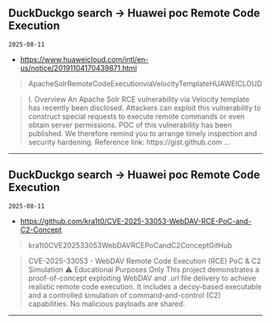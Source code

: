 ## DuckDuckgo search -> Huawei poc Remote Code Execution
`2025-08-11`

* https://www.huaweicloud.com/intl/en-us/notice/20191104170439871.html

<blockquote>
 ApacheSolrRemoteCodeExecutionviaVelocityTemplateHUAWEICLOUD
</blockquote>
<blockquote>
I. Overview An Apache Solr RCE vulnerability via Velocity template has recently been disclosed. Attackers can exploit this vulnerability to construct special requests to execute remote commands or even obtain server permissions. POC of this vulnerability has been published. We therefore remind you to arrange timely inspection and security hardening. Reference link: https://gist.github.com ...
</blockquote>

---

## DuckDuckgo search -> Huawei poc Remote Code Execution
`2025-08-11`

* https://github.com/kra1t0/CVE-2025-33053-WebDAV-RCE-PoC-and-C2-Concept

<blockquote>
 kra1t0CVE202533053WebDAVRCEPoCandC2ConceptGitHub
</blockquote>
<blockquote>
CVE-2025-33053 - WebDAV Remote Code Execution (RCE) PoC &amp; C2 Simulation ⚠️ Educational Purposes Only This project demonstrates a proof-of-concept exploiting WebDAV and .url file delivery to achieve realistic remote code execution. It includes a decoy-based executable and a controlled simulation of command-and-control (C2) capabilities. No malicious payloads are shared.
</blockquote>

---

